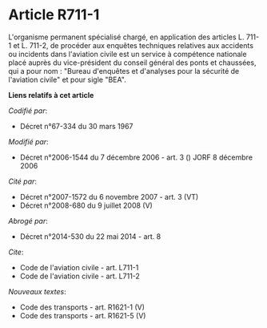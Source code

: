 # Article R711-1

L'organisme permanent spécialisé chargé, en application des articles L. 711-1 et L. 711-2, de procéder aux enquêtes
techniques relatives aux accidents ou incidents dans l'aviation civile est un service à compétence nationale placé auprès du
vice-président du conseil général des ponts et chaussées, qui a pour nom : "Bureau d'enquêtes et d'analyses pour la sécurité
de l'aviation civile" et pour sigle "BEA".

**Liens relatifs à cet article**

_Codifié par_:

  - Décret n°67-334 du 30 mars 1967

_Modifié par_:

  - Décret n°2006-1544 du 7 décembre 2006 - art. 3 () JORF 8 décembre 2006

_Cité par_:

  - Décret n°2007-1572 du 6 novembre 2007 - art. 3 (VT)
  - Décret n°2008-680 du 9 juillet 2008 (V)

_Abrogé par_:

  - Décret n°2014-530 du 22 mai 2014 - art. 8

_Cite_:

  - Code de l'aviation civile - art. L711-1
  - Code de l'aviation civile - art. L711-2

_Nouveaux textes_:

  - Code des transports - art. R1621-1 (V)
  - Code des transports - art. R1621-5 (V)
